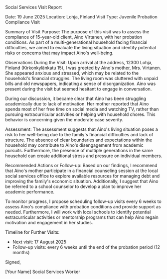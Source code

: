 Social Services Visit Report

Date: 19 June 2025
Location: Lohja, Finland
Visit Type: Juvenile Probation Compliance Visit

Summary of Visit Purpose:
The purpose of this visit was to assess the compliance of 15-year-old client, Aino Virtanen, with her probation conditions. As part of a multi-generational household facing financial difficulties, we aimed to evaluate the living situation and identify potential risks or concerns that may impact Aino's well-being.

Observations During the Visit:
Upon arrival at the address, 12300 Lohja, Finland (Kirkonkylänkatu 15), I was greeted by Aino's mother, Mrs. Virtanen. She appeared anxious and stressed, which may be related to the household's financial struggles. The living room was cluttered with unpaid bills and old newspapers, indicating a sense of disorganization. Aino was present during the visit but seemed hesitant to engage in conversation.

During our discussion, it became clear that Aino has been struggling academically due to lack of motivation. Her mother reported that Aino spends most of her free time on social media and watching TV, rather than pursuing extracurricular activities or helping with household chores. This behavior is concerning given the moderate case severity.

Assessment:
The assessment suggests that Aino's living situation poses a risk to her well-being due to the family's financial difficulties and lack of structure. The absence of clear boundaries and expectations within the household may contribute to Aino's disengagement from academic pursuits. Furthermore, the presence of multiple generations in the same household can create additional stress and pressure on individual members.

Recommended Actions or Follow-up:
Based on our findings, I recommend that Aino's mother participate in a financial counseling session at the local social services office to explore available resources for managing debt and improving the family's economic situation. Additionally, I suggest that Aino be referred to a school counselor to develop a plan to improve her academic performance.

To monitor progress, I propose scheduling follow-up visits every 6 weeks to assess Aino's compliance with probation conditions and provide support as needed. Furthermore, I will work with local schools to identify potential extracurricular activities or mentorship programs that can help Aino regain motivation and engagement in her studies.

Timeline for Further Visits:
- Next visit: 17 August 2025
- Follow-up visits: every 6 weeks until the end of the probation period (12 months)

Signed,

[Your Name]
Social Services Worker